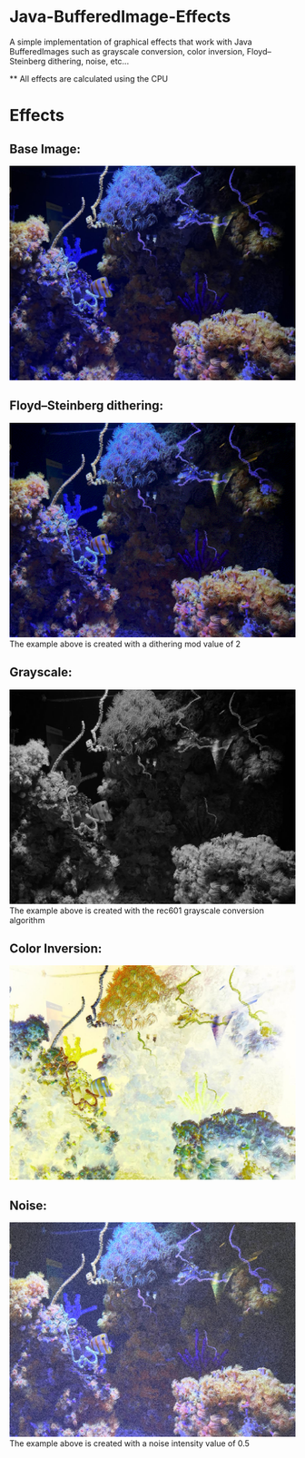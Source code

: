 # Java-BufferedImage-Effects
A simple implementation of graphical effects that work with Java BufferedImages such as grayscale conversion, color inversion, Floyd–Steinberg dithering, noise, etc...

** All effects are calculated using the CPU

# Effects

## Base Image:
![](Images/Base.jpg)

## Floyd–Steinberg dithering:
![](Images/Dithered.jpg)
The example above is created with a dithering mod value of 2

## Grayscale:
![](Images/Grayscale.jpg)
The example above is created with the rec601 grayscale conversion algorithm

## Color Inversion:
![](Images/Inverted.jpg)

## Noise:
![](Images/Noise.jpg)
The example above is created with a noise intensity value of 0.5
